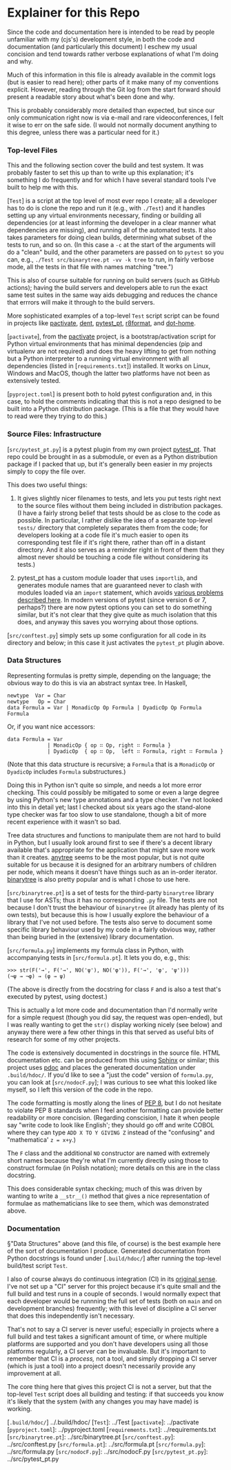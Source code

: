 Explainer for this Repo
=======================

Since the code and documentation here is intended to be read by people
unfamiliar with my (cjs's) development style, in both the code and
documentation (and particularly this document) I eschew my usual concision
and tend towards rather verbose explanations of what I'm doing and why.

Much of this information in this file is already available in the commit
logs (but is easier to read here); other parts of it make many of my
conventions explicit. However, reading through the Git log from the start
forward should present a readable story about what's been done and why.

This is probably considerably more detailed than expected, but since our
only communication right now is via e-mail and rare videoconferences, I
felt it wise to err on the safe side. (I would not normally document
anything to this degree, unless there was a particular need for it.)

### Top-level Files

This and the following section cover the build and test system. It was
probably faster to set this up than to write up this explanation; it's
something I do frequently and for which I have several standard tools I've
built to help me with this.

[`Test`] is a script at the top level of most ever repo I create; all a
developer has to do is clone the repo and run it (e.g., with `./Test`) and
it handles setting up any virtual environments necessary, finding or
building all dependencies (or at least informing the developer in a clear
manner what dependencies are missing), and running all of the automated
tests. It also takes parameters for doing clean builds, determining what
subset of the tests to run, and so on. (In this case a `-c` at the start of
the arguments will do a "clean" build, and the other parameters are passed
on to `pytest` so you can, e.g., `./Test src/binarytree.pt -vv -k tree` to
run, in fairly verbose mode, all the tests in that file with names matching
"tree.")

This is also of course suitable for running on build servers (such as
GitHub actions); having the build servers and developers able to run the
exact same test suites in the same way aids debugging and reduces the
chance that errrors will make it through to the build servers.

More sophisticated examples of a top-level `Test` script script can be
found in projects like [pactivate], [dent], [pytest_pt], [r8format], and
[dot-home].

[`pactivate`], from the [pactivate] project, is a bootstrap/activation
script for Python virtual environments that has minimal dependencies (pip
and virtualenv are not required) and does the heavy lifting to get from
nothing but a Python interpreter to a running virtual environment with all
dependencies (listed in [`requirements.txt`]) installed. It works on Linux,
Windows and MacOS, though the latter two platforms have not been as
extensively tested.

[`pyproject.toml`] is present both to hold pytest configuration and, in
this case, to hold the comments indicating that this is not a repo designed
to be built into a Python distribution package. (This is a file that they
would have to read were they trying to do this.)

### Source Files: Infrastructure

[`src/pytest_pt.py`] is a pytest plugin from my own project [pytest_pt].
That repo could be brought in as a submodule, or even as a Python
distribution package if I packed that up, but it's generally been
easier in my projects simply to copy the file over.

This does two useful things:

1. It gives slightly nicer filenames to tests, and lets you put tests right
   next to the source files without them being included in distribution
   packages. (I have a fairly strong belief that tests should be as close
   to the code as possible. In particular, I rather dislike the idea of a
   separate top-level `tests/` directory that completely separates them
   from the code; for developers looking at a code file it's much easier to
   open its corresponding test file if it's right there, rather than off in
   a distant directory. And it also serves as a reminder right in front
   of them that they almost never should be touching a code file without
   considering its tests.)

2. pytest_pt has a custom module loader that uses `importlib`, and
   generates module names that are guaranteed never to clash with modules
   loaded via an `import` statement, which avoids [various problems
   described here][so 50169991]. In modern versions of pytest (since
   version 6 or 7, perhaps?) there are now pytest options you can set to do
   something similar, but it's not clear that they give quite as much
   isolation that this does, and anyway this saves you worrying about those
   options.

[`src/conftest.py`] simply sets up some configuration for all code in its
directory and below; in this case it just activates the `pytest_pt` plugin
above.

### Data Structures

Representing formulas is pretty simple, depending on the language; the
obvious way to do this is via an abstract syntax tree. In Haskell,

    newtype  Var = Char
    newtype   Op = Char
    data Formula = Var | MonadicOp Op Formula | DyadicOp Op Formula Formula

Or, if you want nice accessors:

    data Formula = Var
                 | MonadicOp { op ∷ Op, right ∷ Formula }
                 | DyadicOp  { op ∷ Op,  left ∷ Formula, right ∷ Formula }

(Note that this data structure is recursive; a `Formula` that is a
`MonadicOp` or `DyadicOp` includes `Formula` substructures.)

Doing this in Python isn't quite so simple, and needs a lot more error
checking. This could possibly be mitigated to some or even a large degree
by using Python's new type annotations and a type checker. I've not looked
into this in detail yet; last I checked about six years ago the stand-alone
type checker was far too slow to use standalone, though a bit of more
recent experience with it wasn't so bad.

Tree data structures and functions to manipulate them are not hard to build
in Python, but I usually look around first to see if there's a decent
library available that's appropriate for the application that might save
more work than it creates. [anytree] seems to be the most popular, but is
not quite suitable for us because it is designed for an arbitrary numbers
of children per node, which means it doesn't have things such as an
in-order iterator. [binarytree] is also pretty popular and is what I chose
to use here.

[`src/binarytree.pt`] is a set of tests for the third-party `binarytree`
library that I use for ASTs; thus it has no corresponding `.py` file. The
tests are not because I don't trust the behaviour of `binarytree` (it
already has plenty of its own tests), but because this is how I usually
explore the behaviour of a library that I've not used before. The tests
also serve to document some specific library behaviour used by my code in a
fairly obvious way, rather than being buried in the (extensive) library
documentation.

[`src/formula.py`] implements my formula class in Python, with accompanying
tests in [`src/formula.pt`]. It lets you do, e.g., this:

    >>> str(F('→', F('→', NO('ψ'), NO('φ')), F('→', 'φ', 'ψ')))
    (¬ψ → ¬φ) → (φ → ψ)

(The above is directly from the docstring for class `F` and is also a test
that's executed by pytest, using doctest.)

This is actually a lot more code and documentation than I'd normally write
for a simple request (though you did say, the request was open-ended), but
I was really wanting to get the `str()` display working nicely (see below)
and anyway there were a few other things in this that served as useful bits
of research for some of my other projects.

The code is extensively documented in docstrings in the source file. HTML
documentation etc. can be produced from this using [Sphinx] or similar;
this project uses [pdoc] and places the generated documentation under
`.build/hdoc/`. If you'd like to see a "just the code" version of
`formula.py`, you can look at [`src/nodocF.py`]; I was curious to see what
this looked like myself, so I left this version of the code in the repo.

The code formatting is mostly along the lines of [PEP 8], but I do not
hesitate to violate PEP 8 standards when I feel another formatting can
provide better readability or more concision. (Regarding conscision, I hate
it when people say "write code to look like English'; they should go off
and write COBOL where they can type `ADD X TO Y GIVING Z` instead of the
"confusing" and "mathematica' `z = x+y`.)

The `F` class and the additional `NO` constructor are named with extremely
short names because they're what I'm currently directly using those to
construct formulae (in Polish notation); more details on this are in the
class docstring.

This does considerable syntax checking; much of this was driven by wanting
to write a `__str__()` method that gives a nice representation of formulae
as mathematicians like to see them, which was demonstrated above.

### Documentation

§"Data Structures" above (and this file, of course) is the best example
here of the sort of documentation I produce. Generated documentation from
Python docstrings is found under [`.build/hdoc/`] after running the
top-level build/test script `Test`.

I also of course always do continuous integration (CI) in its [original
sense][fowler]. I've not set up a "CI" server for this project because it's
quite small and the full build and test runs in a couple of seconds. I
would normally expect that each developer would be runnning the full set of
tests (both on `main` and on development branches) frequently; with this
level of discipline a CI server that does this independently isn't
necessary.

That's not to say a CI server is never useful; especially in projects where
a full build and test takes a significant amount of time, or where multiple
platforms are supported and you don't have developers using all those
platforms regularly, a CI server can be invaluable. But it's important to
remember that CI is a _process,_ not a tool, and simply dropping a CI
server (which is just a tool) into a project doesn't necessarily provide
any improvement at all.

The core thing here that gives this project CI is not a server, but that
the top-level `Test` script does all building and testing: if that succeeds
you know it's likely that the system (with any changes you may have made)
is working.



<!-------------------------------------------------------------------->
[`.build/hdoc/`] ../.build/hdoc/
[`Test`]: ../Test
[`pactivate`]: ../pactivate
[`pyproject.toml`]: ../pyproject.toml
[`requirements.txt`]: ../requirements.txt
[`src/binarytree.pt`]: ../src/binarytree.pt
[`src/conftest.py`]: ../src/conftest.py
[`src/formula.pt`]: ../src/formula.pt
[`src/formula.py`]: ../src/formula.py
[`src/nodocF.py`]: ../src/nodocF.py
[`src/pytest_pt.py`]: ../src/pytest_pt.py

[pytest_pt]: https://github.com/cynic-net/pytest_pt
[so 50169991]: https://stackoverflow.com/a/50169991/107294

[dent]: https://github.com/cynic-net/dent
[dot-home]: https://github.com/dot-home/dot-home
[pactivate]: https://github.com/cynic-net/pactivate
[pytest_pt]: https://github.com/cynic-net/pytest_pt
[r8format]: https://github.com/mc68-net/r8format

[PEP 8]: https://peps.python.org/pep-0008/
[Sphinx]: https://www.sphinx-doc.org/
[anytree]: https://pypi.org/project/anytree/
[binarytree]: https://pypi.org/project/binarytree/
[pdoc]: https://pypi.org/project/pdoc/

[fowler]: https://martinfowler.com/articles/continuousIntegration.html
